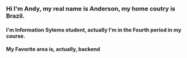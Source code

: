 
### Hi I'm Andy, my real name is Anderson, my home coutry is Brazil.
#### I'm Information Sytems student, actually I'm in the Fourth period in my course.

#### My Favorite area is, actually, backend
